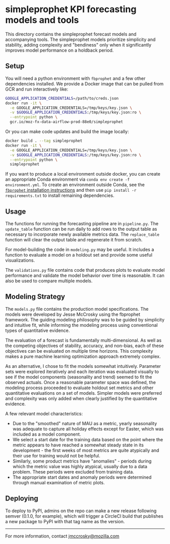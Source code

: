 # simpleprophet KPI forecasting models and tools

This directory contains the simpleprophet forecast models and accompanying tools.  The simpleprophet models prioritize simplicity and stability, adding complexity and "bendiness" only when it significantly improves model performance on a holdback period.

## Setup

You will need a python environment with `fbprophet` and a few other
dependencies installed. We provide a Docker image that can be pulled from GCR
and run interactively like:

```bash
GOOGLE_APPLICATION_CREDENTIALS=/path/to/creds.json
docker run -it \
  -e GOOGLE_APPLICATION_CREDENTIALS=/tmp/keys/key.json \
  -v $GOOGLE_APPLICATION_CREDENTIALS:/tmp/keys/key.json:ro \
  --entrypoint python \
  gcr.io/moz-fx-data-airflow-prod-88e0/simpleprophet
```

Or you can make code updates and build the image locally:

```bash
docker build . --tag simpleprophet
docker run -it \
  -e GOOGLE_APPLICATION_CREDENTIALS=/tmp/keys/key.json \
  -v $GOOGLE_APPLICATION_CREDENTIALS:/tmp/keys/key.json:ro \
  --entrypoint python \
  simpleprophet
```

If you want to produce a local environment outside docker, you can create an
appropriate Conda environment via `conda env create -f environment.yml`.
To create an environment outside Conda, see the
[`fbprophet` installation instructions](https://facebook.github.io/prophet/docs/installation.html)
and then use `pip install -r requirements.txt` to install remaining dependencies.

## Usage

The functions for running the forecasting pipeline are in ```pipeline.py```.  The ```update_table``` function can be run daily to add rows to the output table as necessary to incorporate newly available metrics data.  The ```replace_table``` function will clear the output table and regenerate it from scratch.

For model-building the code in ```modeling.py``` may be useful.  It includes a function to evaluate a model on a holdout set and provide some useful visualizations.

The ```validations.py``` file contains code that produces plots to evaluate model performance and validate the model behavior over time is reasonable.  It can also be used to compare multiple models.

## Modeling Strategy

The ```models.py``` file contains the production model specifications.  The models were developed by Jesse McCrosky using the fbprophet framework.  The guiding modeling philosophy was to be guided by simplicity and intuitive fit, while informing the modeling process using conventional types of quantitative evidence.

The evaluation of a forecast is fundamentally multi-dimensional.  As well as the competing objectives of stability, accuracy, and non-bias, each of these objectives can be evaluated on multiple time horizons.  This complexity makes a pure machine learning optimization approach extremely complex.

As an alternative, I chose to fit the models somewhat intuitively.  Parameter sets were explored iteratively and each iteration was evaluated visually to see if the model components (seasonality and trend) seemed to fit the observed actuals.  Once a reasonable parameter space was defined, the modeling process proceeded to evaluate holdout set metrics and other quantitative evaluations on a set of models.  Simpler models were preferred and complexity was only added when clearly justified by the quantitative evidence.

A few relevant model characteristics:

 - Due to the "smoothed" nature of MAU as a metric, yearly seasonality was adequate to capture all holiday effects except for Easter, which was included as a model component.
 - We select a start date for the training data based on the point where the metric appears to have reached a somewhat steady state in its development - the first weeks of most metrics are quite atypically and their use for training would not be helpful.
 - Similarly, some product metrics have "anomalies" - periods during which the metric value was highly atypical, usually due to a data problem.  These periods were excluded from training data.
 - The appropriate start dates and anomaly periods were determined through manual examination of metric plots.

## Deploying

To deploy to PyPI, admins on the repo can make a new release following semver
(0.1.0, for example), which will trigger a CircleCI build that publishes
a new package to PyPI with that tag name as the version.

---

For more information, contact jmccrosky@mozilla.com
